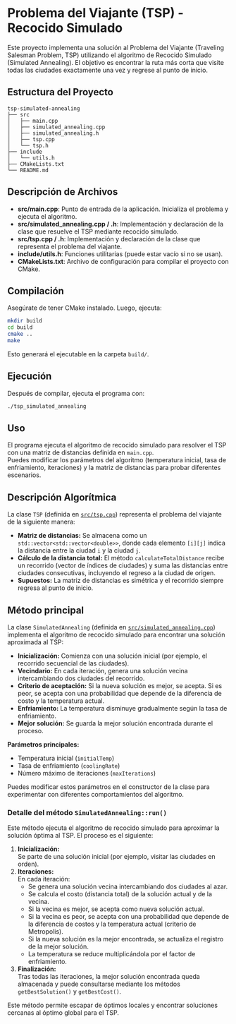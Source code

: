 # Problema del Viajante (TSP) - Recocido Simulado

Este proyecto implementa una solución al Problema del Viajante (Traveling Salesman Problem, TSP) utilizando el algoritmo de Recocido Simulado (Simulated Annealing). El objetivo es encontrar la ruta más corta que visite todas las ciudades exactamente una vez y regrese al punto de inicio.

## Estructura del Proyecto

```
tsp-simulated-annealing
├── src
│   ├── main.cpp
│   ├── simulated_annealing.cpp
│   ├── simulated_annealing.h
│   ├── tsp.cpp
│   └── tsp.h
├── include
│   └── utils.h
├── CMakeLists.txt
└── README.md
```

## Descripción de Archivos

- **src/main.cpp**: Punto de entrada de la aplicación. Inicializa el problema y ejecuta el algoritmo.
- **src/simulated_annealing.cpp / .h**: Implementación y declaración de la clase que resuelve el TSP mediante recocido simulado.
- **src/tsp.cpp / .h**: Implementación y declaración de la clase que representa el problema del viajante.
- **include/utils.h**: Funciones utilitarias (puede estar vacío si no se usan).
- **CMakeLists.txt**: Archivo de configuración para compilar el proyecto con CMake.

## Compilación

Asegúrate de tener CMake instalado. Luego, ejecuta:

```bash
mkdir build
cd build
cmake ..
make
```

Esto generará el ejecutable en la carpeta `build/`.

## Ejecución

Después de compilar, ejecuta el programa con:

```bash
./tsp_simulated_annealing
```

## Uso

El programa ejecuta el algoritmo de recocido simulado para resolver el TSP con una matriz de distancias definida en `main.cpp`.  
Puedes modificar los parámetros del algoritmo (temperatura inicial, tasa de enfriamiento, iteraciones) y la matriz de distancias para probar diferentes escenarios.

## Descripción Algorítmica

La clase `TSP` (definida en [`src/tsp.cpp`](src/tsp.cpp)) representa el problema del viajante de la siguiente manera:

- **Matriz de distancias:** Se almacena como un `std::vector<std::vector<double>>`, donde cada elemento `[i][j]` indica la distancia entre la ciudad `i` y la ciudad `j`.
- **Cálculo de la distancia total:** El método `calculateTotalDistance` recibe un recorrido (vector de índices de ciudades) y suma las distancias entre ciudades consecutivas, incluyendo el regreso a la ciudad de origen.
- **Supuestos:** La matriz de distancias es simétrica y el recorrido siempre regresa al punto de inicio.

## Método principal

La clase `SimulatedAnnealing` (definida en [`src/simulated_annealing.cpp`](src/simulated_annealing.cpp)) implementa el algoritmo de recocido simulado para encontrar una solución aproximada al TSP:

- **Inicialización:** Comienza con una solución inicial (por ejemplo, el recorrido secuencial de las ciudades).
- **Vecindario:** En cada iteración, genera una solución vecina intercambiando dos ciudades del recorrido.
- **Criterio de aceptación:** Si la nueva solución es mejor, se acepta. Si es peor, se acepta con una probabilidad que depende de la diferencia de costo y la temperatura actual.
- **Enfriamiento:** La temperatura disminuye gradualmente según la tasa de enfriamiento.
- **Mejor solución:** Se guarda la mejor solución encontrada durante el proceso.

**Parámetros principales:**

- Temperatura inicial (`initialTemp`)
- Tasa de enfriamiento (`coolingRate`)
- Número máximo de iteraciones (`maxIterations`)

Puedes modificar estos parámetros en el constructor de la clase para experimentar con diferentes comportamientos del algoritmo.

### Detalle del método `SimulatedAnnealing::run()`

Este método ejecuta el algoritmo de recocido simulado para aproximar la solución óptima al TSP. El proceso es el siguiente:

1. **Inicialización:**  
   Se parte de una solución inicial (por ejemplo, visitar las ciudades en orden).
2. **Iteraciones:**  
   En cada iteración:
   - Se genera una solución vecina intercambiando dos ciudades al azar.
   - Se calcula el costo (distancia total) de la solución actual y de la vecina.
   - Si la vecina es mejor, se acepta como nueva solución actual.
   - Si la vecina es peor, se acepta con una probabilidad que depende de la diferencia de costos y la temperatura actual (criterio de Metropolis).
   - Si la nueva solución es la mejor encontrada, se actualiza el registro de la mejor solución.
   - La temperatura se reduce multiplicándola por el factor de enfriamiento.
3. **Finalización:**  
   Tras todas las iteraciones, la mejor solución encontrada queda almacenada y puede consultarse mediante los métodos `getBestSolution()` y `getBestCost()`.

Este método permite escapar de óptimos locales y encontrar soluciones cercanas al óptimo global para el TSP.
